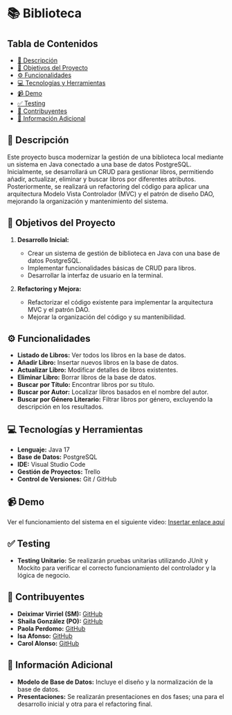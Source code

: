 # 📚 Biblioteca 

## Tabla de Contenidos
- [📖 Descripción](#-descripción)
- [🎯 Objetivos del Proyecto](#-objetivos-del-proyecto)
- [⚙️ Funcionalidades](#-funcionalidades)
- [💻 Tecnologías y Herramientas](#-tecnologías-y-herramientas)
- [📹 Demo](#-demo)
- [✅ Testing](#-testing)
- [🤝 Contribuyentes](#-contribuyentes)
- [📜 Información Adicional](#-información-adicional)

## 📖 Descripción 

Este proyecto busca modernizar la gestión de una biblioteca local mediante un sistema en Java conectado a una base de datos PostgreSQL. Inicialmente, se desarrollará un CRUD para gestionar libros, permitiendo añadir, actualizar, eliminar y buscar libros por diferentes atributos. Posteriormente, se realizará un refactoring del código para aplicar una arquitectura Modelo Vista Controlador (MVC) y el patrón de diseño DAO, mejorando la organización y mantenimiento del sistema.

## 🎯 Objetivos del Proyecto 

1. **Desarrollo Inicial:**
    - Crear un sistema de gestión de biblioteca en Java con una base de datos PostgreSQL.
    - Implementar funcionalidades básicas de CRUD para libros.
    - Desarrollar la interfaz de usuario en la terminal.

2. **Refactoring y Mejora:**
    - Refactorizar el código existente para implementar la arquitectura MVC y el patrón DAO.
    - Mejorar la organización del código y su mantenibilidad.

## ⚙️ Funcionalidades 

- **Listado de Libros:** Ver todos los libros en la base de datos.
- **Añadir Libro:** Insertar nuevos libros en la base de datos.
- **Actualizar Libro:** Modificar detalles de libros existentes.
- **Eliminar Libro:** Borrar libros de la base de datos.
- **Buscar por Título:** Encontrar libros por su título.
- **Buscar por Autor:** Localizar libros basados en el nombre del autor.
- **Buscar por Género Literario:** Filtrar libros por género, excluyendo la descripción en los resultados.

## 💻 Tecnologías y Herramientas

- **Lenguaje:** Java 17
- **Base de Datos:** PostgreSQL
- **IDE:** Visual Studio Code
- **Gestión de Proyectos:** Trello
- **Control de Versiones:** Git / GitHub

## 📹 Demo 

Ver el funcionamiento del sistema en el siguiente video: [Insertar enlace aquí](#)

## ✅ Testing 

- **Testing Unitario:** Se realizarán pruebas unitarias utilizando JUnit y Mockito para verificar el correcto funcionamiento del controlador y la lógica de negocio.

## 🤝 Contribuyentes 

- **Deiximar Virriel (SM):** [GitHub](https://github.com/Deiximar)
- **Shaila González (PO):** [GitHub](https://github.com/ShailaGonzalez)
- **Paola Perdomo:** [GitHub](https://github.com/Paola077)
- **Isa Afonso:** [GitHub](https://github.com/IsaLagu)
- **Carol Alonso:** [GitHub](https://github.com/Calonsogon)

## 📜 Información Adicional 

- **Modelo de Base de Datos:** Incluye el diseño y la normalización de la base de datos.
- **Presentaciones:** Se realizarán presentaciones en dos fases; una para el desarrollo inicial y otra para el refactoring final.


